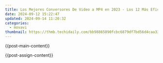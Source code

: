 ```yaml
---
title: Los Mejores Conversores De Video a MP4 en 2023 - Los 12 Más Eficientes Y Fáciles De Usar, Seleccionados Por Movavi
date: 2024-09-12 15:22:47
updated: 2024-09-14 11:20:32
categories:
  - movavi
thumbnail: https://thmb.techidaily.com/bb98865890fcbc6879df7bd56d4caa339b8a68a9a90d557ad4bd481fd6e1bad6.jpg
---
```


{{post-main-content}}

<ins class="adsbygoogle"
     style="display:block"
     data-ad-format="autorelaxed"
     data-ad-client="ca-pub-7571918770474297"
     data-ad-slot="1223367746"></ins>

{{post-assign-content}}

<ins class="adsbygoogle"
     style="display:block"
     data-ad-client="ca-pub-7571918770474297"
     data-ad-slot="8358498916"
     data-ad-format="auto"
     data-full-width-responsive="true"></ins>
